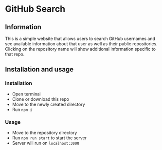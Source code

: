 # GitHub Search

## Information
This is a simple website that allows users to search GitHub usernames and see available information about that user as well as their public repositories. Clicking on the repository name will show additional information specific to that repo.
## Installation and usage
### Installation
- Open terminal
- Clone or download this repo
- Move to the newly created directory
- Run `npm i`
### Usage
- Move to the repository directory
- Run `npm run start` to start the server
- Server will run on `localhost:3000`




